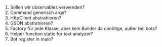 1. Sollen wir observables verwenden?
2. Command generisch args?
3. HttpClient abstrahieren?
4. GSON abstrahieren?
5. Factory für jede Klasse, aber kein Builder da unnötige, außer bei bots?
6. Helper function static für text analyzer?
7. Bot register in main?